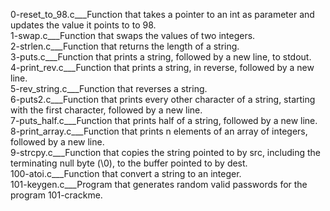0-reset_to_98.c___Function that takes a pointer to an int as parameter and updates the value it points to to 98.  
1-swap.c___Function that swaps the values of two integers.  
2-strlen.c___Function that returns the length of a string.  
3-puts.c___Function that prints a string, followed by a new line, to stdout.  
4-print_rev.c___Function that prints a string, in reverse, followed by a new line.  
5-rev_string.c___Function that reverses a string.  
6-puts2.c___Function that prints every other character of a string, starting with the first character, followed by a new line.  
7-puts_half.c___Function that prints half of a string, followed by a new line.  
8-print_array.c___Function that prints n elements of an array of integers, followed by a new line.  
9-strcpy.c___Function that copies the string pointed to by src, including the terminating null byte (\0), to the buffer pointed to by dest.  
100-atoi.c___Function that convert a string to an integer.  
101-keygen.c___Program that generates random valid passwords for the program 101-crackme.
